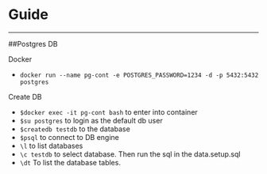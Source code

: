# Guide

***
##Postgres DB

Docker

- `docker run --name pg-cont -e POSTGRES_PASSWORD=1234 -d -p 5432:5432 postgres`

Create DB

- `$docker exec -it pg-cont bash` to enter into container
- `$su postgres` to login as the default db user
- `$createdb testdb` to the database
- `$psql` to connect to DB engine
- `\l` to list databases
- `\c testdb` to select database. Then run the sql in the data.setup.sql
- `\dt` To list the database tables.